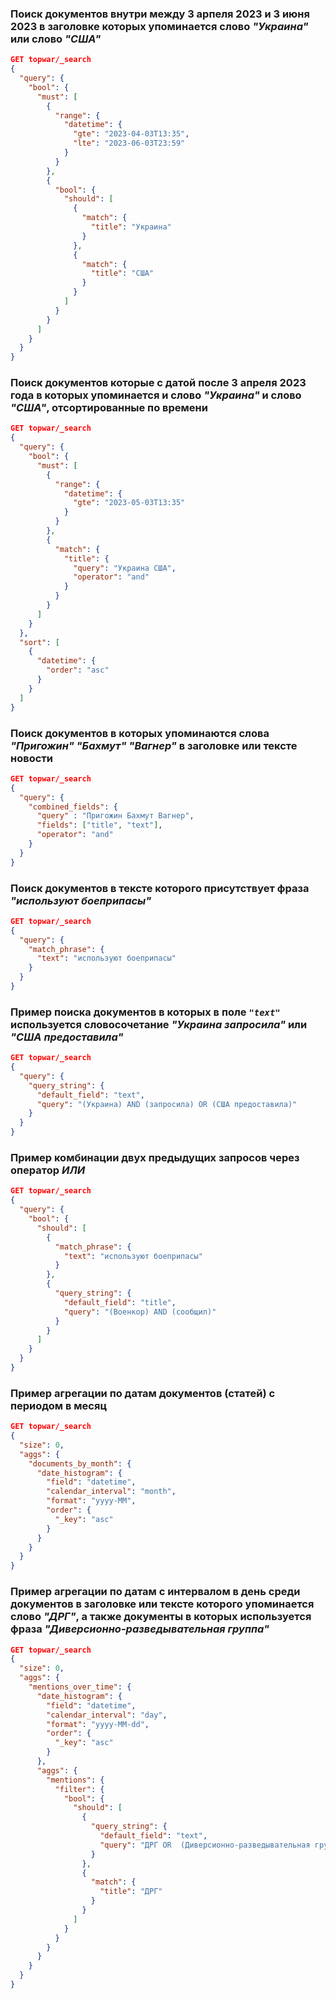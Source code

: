 ### Поиск документов внутри между 3 арпеля 2023 и 3 июня 2023 в заголовке которых упоминается слово _"Украина"_ или слово _"США"_
``` json
GET topwar/_search
{
  "query": {
    "bool": {
      "must": [
        {
          "range": {
            "datetime": {
              "gte": "2023-04-03T13:35",
              "lte": "2023-06-03T23:59"
            }
          }
        },
        {
          "bool": {
            "should": [
              {
                "match": {
                  "title": "Украина"
                }
              },
              {
                "match": {
                  "title": "США"
                }
              }
            ]
          }
        }
      ]
    }
  }
}
```
### Поиск документов которые с датой после 3 апреля 2023 года в которых упоминается и слово _"Украина"_ и слово _"США"_, отсортированные по времени
``` json
GET topwar/_search
{
  "query": {
    "bool": {
      "must": [
        {
          "range": {
            "datetime": {
              "gte": "2023-05-03T13:35"
            }
          }
        },
        {
          "match": {
            "title": {
              "query": "Украина США",
              "operator": "and"
            }
          }
        }
      ]
    }
  },
  "sort": [
    {
      "datetime": {
        "order": "asc"
      }
    }
  ]
}
```
### Поиск документов в которых упоминаются слова _"Пригожин" "Бахмут" "Вагнер"_ в заголовке или тексте новости
``` json
GET topwar/_search
{
  "query": {
    "combined_fields": {
      "query" : "Пригожин Бахмут Вагнер",
      "fields": ["title", "text"],
      "operator": "and"
    }
  }
}
```
### Поиск документов в тексте которого присутствует фраза _"используют боеприпасы"_
``` json
GET topwar/_search
{
  "query": {
    "match_phrase": {
      "text": "используют боеприпасы"
    }
  }
}
```
### Пример поиска документов в которых в поле _`"text"`_ используется словосочетание _"Украина запросила"_ или _"США предоставила"_
``` json
GET topwar/_search
{
  "query": {
    "query_string": {
      "default_field": "text",
      "query": "(Украина) AND (запросила) OR (США предоставила)"
    }
  }
}
```
### Пример комбинации двух предыдущих запросов через оператор _ИЛИ_
``` json
GET topwar/_search
{
  "query": {
    "bool": {
      "should": [
        {
          "match_phrase": {
            "text": "используют боеприпасы"
          }
        },
        {
          "query_string": {
            "default_field": "title",
            "query": "(Военкор) AND (сообщил)"
          }
        }
      ]
    }
  }
}
```
### Пример агрегации по датам документов (статей) с периодом в месяц
``` json
GET topwar/_search
{
  "size": 0,
  "aggs": {
    "documents_by_month": {
      "date_histogram": {
        "field": "datetime",
        "calendar_interval": "month",
        "format": "yyyy-MM",
        "order": {
          "_key": "asc"
        }
      }
    }
  }
}
```
### Пример агрегации по датам с интервалом в день среди документов в заголовке или тексте которого упоминается слово _"ДРГ"_, а также документы в которых используется фраза _"Диверсионно-разведывательная группа"_
``` json
GET topwar/_search
{
  "size": 0,
  "aggs": {
    "mentions_over_time": {
      "date_histogram": {
        "field": "datetime",
        "calendar_interval": "day",
        "format": "yyyy-MM-dd",
        "order": {
          "_key": "asc"
        }
      },
      "aggs": {
        "mentions": {
          "filter": {
            "bool": {
              "should": [
                {
                  "query_string": {
                    "default_field": "text",
                    "query": "ДРГ OR  (Диверсионно-разведывательная группа)"
                  }
                },
                {
                  "match": {
                    "title": "ДРГ"
                  }
                }
              ]
            }
          }
        }
      }
    }
  }
}
```